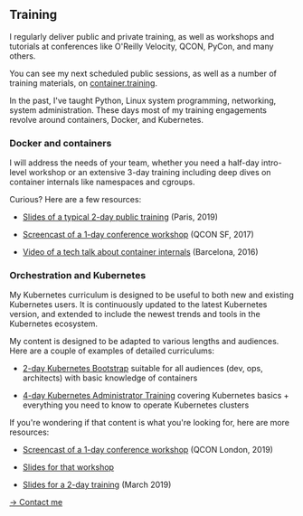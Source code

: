 ## Training

I regularly deliver public and private training, as
well as workshops and tutorials at conferences like
O'Reilly Velocity, QCON, PyCon, and many others.

You can see my next scheduled public sessions, as well
as a number of training materials, on
[container.training](https://container.training/).

In the past, I've taught Python, Linux system programming,
networking, system administration. These days most of
my training engagements revolve around containers, Docker,
and Kubernetes.

### Docker and containers

I will address the needs of your team, whether you
need a half-day intro-level workshop or an extensive
3-day training including deep dives on container
internals like namespaces and cgroups.

Curious? Here are a few resources:

- [Slides of a typical 2-day public training](
https://intro-2019-01.container.training)
  (Paris, 2019)

- [Screencast of a 1-day conference workshop](https://www.youtube.com/playlist?list=PLBAFXs0YjviLgqTum8MkspG_8VzGl6C07)
  (QCON SF, 2017)

- [Video of a tech talk about container internals](
https://www.youtube.com/watch?v=sK5i-N34im8)
  (Barcelona, 2016)

### Orchestration and Kubernetes

My Kubernetes curriculum is designed to be useful to
both new and existing Kubernetes users.
It is continuously updated to the latest Kubernetes
version, and extended to include the newest trends and
tools in the Kubernetes ecosystem.

My content is designed to be adapted to various lengths
and audiences. Here are a couple of examples of
detailed curriculums:

- [2-day Kubernetes Bootstrap](kubernetes-bootstrap.html)
  suitable for all audiences (dev, ops, architects)
  with basic knowledge of containers

- [4-day Kubernetes Administrator Training](kubernetes-ops-week.html)
  covering Kubernetes basics + everything you need to know
  to operate Kubernetes clusters

If you're wondering if that content is what you're looking for,
here are more resources:

- [Screencast of a 1-day conference workshop](https://www.youtube.com/playlist?list=PLBAFXs0YjviJwCoxSUkUPhsSxDJzpZbJd)
  (QCON London, 2019)

- [Slides for that workshop](http://qconuk2019.container.training)

- [Slides for a 2-day training](https://kube-2019-03.container.training/#7)
  (March 2019)

[→ Contact me](mailto:jerome.petazzoni@gmail.com)
